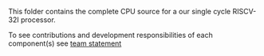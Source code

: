 This folder contains the complete CPU source for a our single cycle RISCV-32I processor. 

To see contributions and development responsibilities of each component(s) see [team statement](../README.md)